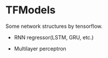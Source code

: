 # TFModels

Some network structures by tensorflow.

- RNN regressor(LSTM, GRU, etc.)

- Multilayer perceptron

  ​
